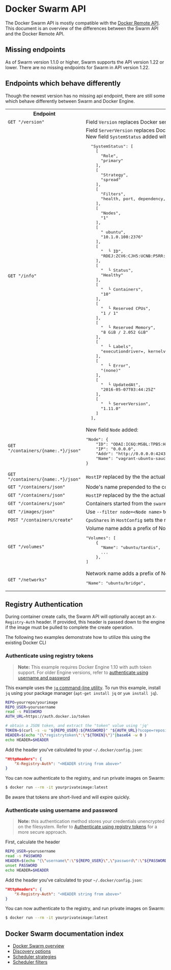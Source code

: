 <!--[metadata]>
+++
aliases = ["/api/swarm-api/", "/swarm/api/"]
title = "Docker Swarm API"
description = "Swarm API"
keywords = ["docker, swarm, clustering, api"]
[menu.main]
parent="workw_swarm"
weight=99
+++
<![end-metadata]-->

# Docker Swarm API

The Docker Swarm API is mostly compatible with the [Docker Remote
API](https://docs.docker.com/engine/reference/api/docker_remote_api/). This
document is an overview of the differences between the Swarm API and the Docker
Remote API.

## Missing endpoints

As of Swarm version 1.1.0 or higher, Swarm supports the API version 1.22 or 
lower. There are no missing endpoints for Swarm in API version 1.22.

## Endpoints which behave differently

Though the newest version has no missing api endpoint, there are still some which
behave differently between Swarm and Docker Engine. 

<table>
    <tr>
        <th>Endpoint</th>
        <th>Differences</th>
    </tr>
    <tr>
        <td>
            <code>GET "/version"</code>
        </td>
        <td>
            Field <code>Version</code> replaces Docker server version with Swarm version
        </td>
    </tr>
        <td>
            <code>GET "/info"</code>
        </td>
        <td>
            Field <code>ServerVersion</code> replaces Docker server version with Swarm version<br/>
            New field <code>SystemStatus</code> added with <code>Role</code>,<code>Strategy</code>,<code>Filters</code>,<code>Nodes</code>:<br />
<pre>
  "SystemStatus": [
    [
      "Role",
      "primary"
    ],
    [
      "Strategy",
      "spread"
    ],
    [
      "Filters",
      "health, port, dependency, affinity, constraint"
    ],
    [
      "Nodes",
      "1"
    ],
    [
      " ubuntu",
      "10.1.0.108:2376"
    ],
    [
      "  └ ID",
      "RDEJ:ZCV6:CJH5:UCNB:P5RR:66LB:JZSO:YACX:TBL3:PYMV:2F77:KBUA"
    ],
    [
      "  └ Status",
      "Healthy"
    ],
    [
      "  └ Containers",
      "10"
    ],
    [
      "  └ Reserved CPUs",
      "1 / 1"
    ],
    [
      "  └ Reserved Memory",
      "8 GiB / 2.052 GiB"
    ],
    [
      "  └ Labels",
      "executiondriver=, kernelversion=3.19.0-25-generic, operatingsystem=Ubuntu 14.04.3 LTS, storagedriver=aufs"
    ],
    [
      "  └ Error",
      "(none)"
    ],
    [
      "  └ UpdatedAt",
      "2016-05-07T03:44:25Z"
    ],
    [
      "  └ ServerVersion",
      "1.11.0"
    ]
  ],
</pre>
        </td>
    </tr>
        <td>
            <code>GET "/containers/{name:.*}/json"</code>
        </td>
        <td>
            New field <code>Node</code> added:<br />
<pre>
"Node": {
    "ID": "ODAI:IC6Q:MSBL:TPB5:HIEE:6IKC:VCAM:QRNH:PRGX:ERZT:OK46:PMFX",
    "IP": "0.0.0.0",
    "Addr": "http://0.0.0.0:4243",
    "Name": "vagrant-ubuntu-saucy-64"
}
</pre>
        </td>
    </tr>
    <tr>
        <td>
            <code>GET "/containers/{name:.*}/json"</code>
        </td>
        <td>
            <code>HostIP</code> replaced by the the actual Node's IP if <code>HostIP</code> is <code>0.0.0.0</code>
        </td>
    </tr>
    <tr>
        <td>
            <code>GET "/containers/json"</code>
        </td>
        <td>
            Node's name prepended to the container name.
        </td>
    </tr>
    <tr>
        <td>
            <code>GET "/containers/json"</code>
        </td>
        <td>
            <code>HostIP</code> replaced by the the actual Node's IP if <code>HostIP</code> is <code>0.0.0.0</code>
        </td>
    </tr>
    <tr>
        <td>
            <code>GET "/containers/json"</code>
        </td>
        <td>
            Containers started from the <code>swarm</code> official image are hidden by default, use <code>all=1</code> to display them.
        </td>
    </tr>
    <tr>
        <td>
            <code>GET "/images/json"</code>
        </td>
        <td>
            Use <code>--filter node=&lt;Node name&gt;</code> to show images of the specific node.
        </td>
    </tr>
    <tr>
        <td>
            <code>POST "/containers/create"</code>
        </td>
        <td>
            <code>CpuShares</code> in <code>HostConfig</code> sets the number of CPU cores allocated to the container.
        </td>
    </tr>
    <tr>
        <td>
            <code>GET "/volumes"</code>
        </td>
        <td>
            Volume name adds a prefix of Node Name:
<pre>
"Volumes": [
    {
      "Name": "ubuntu/tardis",
      ...
    },
]
</pre>
        </td>
    </tr>
    <tr>
        <td>
            <code>GET "/networks"</code>
        </td>
        <td>
            Network name adds a prefix of Node Name:
<pre>
"Name": "ubuntu/bridge",
</pre>
        </td>
    </tr>
</table>

## Registry Authentication

During container create calls, the Swarm API will optionally accept an `X-Registry-Auth` header.
If provided, this header is passed down to the engine if the image must be pulled
to complete the create operation.

The following two examples demonstrate how to utilize this using the existing Docker CLI

### Authenticate using registry tokens

> **Note:** This example requires Docker Engine 1.10 with auth token support.
> For older Engine versions, refer to [authenticate using username and
> password](#authenticate-using-username-and-password)

This example uses the [`jq` command-line utility](https://stedolan.github.io/jq/).
To run this example, install `jq` using your package manager (`apt-get install jq` or `yum install jq`).

```bash
REPO=yourrepo/yourimage
REPO_USER=yourusername
read -s PASSWORD
AUTH_URL=https://auth.docker.io/token

# obtain a JSON token, and extract the "token" value using 'jq'
TOKEN=$(curl -s -u "${REPO_USER}:${PASSWORD}" "${AUTH_URL}?scope=repository:${REPO}:pull&service=registry.docker.io" | jq -r ".token")
HEADER=$(echo "{\"registrytoken\":\"${TOKEN}\"}"|base64 -w 0 )
echo HEADER=$HEADER
```

Add the header you've calculated to your `~/.docker/config.json`:

```json
"HttpHeaders": {
    "X-Registry-Auth": "<HEADER string from above>"
}
```

You can now authenticate to the registry, and run private images on Swarm:

```bash
$ docker run --rm -it yourprivateimage:latest
```

Be aware that tokens are short-lived and will expire quickly.

### Authenticate using username and password

> **Note:** this authentication method stores your credentials unencrypted
> on the filesystem. Refer to [Authenticate using registry tokens](#authenticate-using-registry-tokens)
> for a more secure approach.

First, calculate the header

```bash
REPO_USER=yourusername
read -s PASSWORD
HEADER=$(echo "{\"username\":\"${REPO_USER}\",\"password\":\"${PASSWORD}\"}" | base64 -w 0 )
unset PASSWORD
echo HEADER=$HEADER
```

Add the header you've calculated to your `~/.docker/config.json`:

```json
"HttpHeaders": {
    "X-Registry-Auth": "<HEADER string from above>"
}
```

You can now authenticate to the registry, and run private images on Swarm:

```bash
$ docker run --rm -it yourprivateimage:latest
```

## Docker Swarm documentation index

- [Docker Swarm overview](https://docs.docker.com/swarm/)
- [Discovery options](https://docs.docker.com/swarm/discovery/)
- [Scheduler strategies](https://docs.docker.com/swarm/scheduler/strategy/)
- [Scheduler filters](https://docs.docker.com/swarm/scheduler/filter/)
